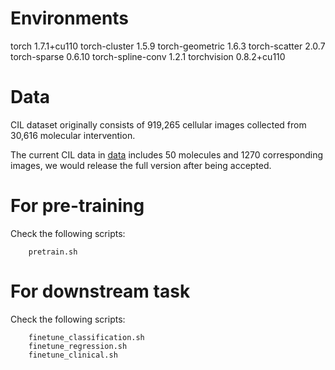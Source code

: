 


# Environments
torch                     1.7.1+cu110
torch-cluster             1.5.9
torch-geometric           1.6.3
torch-scatter             2.0.7
torch-sparse              0.6.10
torch-spline-conv         1.2.1
torchvision               0.8.2+cu110

# Data
CIL dataset originally consists of 919,265 cellular images collected from 30,616 molecular intervention.

The current CIL data in [data](https://drive.google.com/drive/folders/1_JYDE2AUBePDsJ9ux8AmC2ZbdlWJmNEq?usp=sharing) includes 50 molecules and 1270 corresponding images, we would release the full version after being accepted.


# For pre-training
Check the following scripts:
```
    pretrain.sh
```


# For downstream task
Check the following scripts:

```
    finetune_classification.sh
    finetune_regression.sh
    finetune_clinical.sh
```